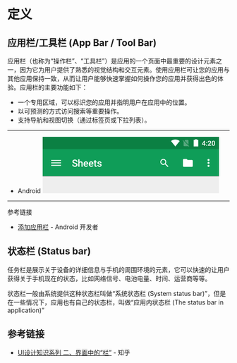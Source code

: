 # 定义

## 应用栏/工具栏 (App Bar / Tool Bar)

应用栏（也称为“操作栏”、“工具栏”）是应用的一个页面中最重要的设计元素之一，因为它为用户提供了熟悉的视觉结构和交互元素。使用应用栏可让您的应用与其他应用保持一致，从而让用户能够快速掌握如何操作您的应用并获得出色的体验。应用栏的主要功能如下：

* 一个专用区域，可以标识您的应用并指明用户在应用中的位置。
* 以可预测的方式访问搜索等重要操作。
* 支持导航和视图切换（通过标签页或下拉列表）。

---

* Android ![应用栏](./images/examples/definitions/appbar.png)

---

参考链接

* [添加应用栏](https://developer.android.google.cn/training/appbar?hl=zh-cn) - Android 开发者

## 状态栏 (Status bar)

任务栏是展示关于设备的详细信息与手机的周围环境的元素，它可以快速的让用户获得关于手机现在的状态，比如网络信号、电池电量、时间、运营商等等。

状态栏一般由系统提供这种状态栏叫做“系统状态栏 (System status bar)”，但是在一些情况下，应用也有自己的状态栏，叫做“应用内状态栏 (The status bar in application)”

## 参考链接

* [UI设计知识系列 二、界面中的“栏”](https://zhuanlan.zhihu.com/p/60171900) - 知乎
